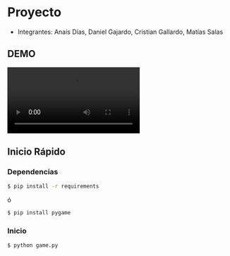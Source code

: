 # Proyecto

- Integrantes: Anaís Días, Daniel Gajardo, Cristian Gallardo, Matías Salas

## DEMO

![DEMO](demo.mp4)

## Inicio Rápido

### Dependencias

```bash
$ pip install -r requirements
```

ó

```bash
$ pip install pygame
```

### Inicio

```bash
$ python game.py
```

